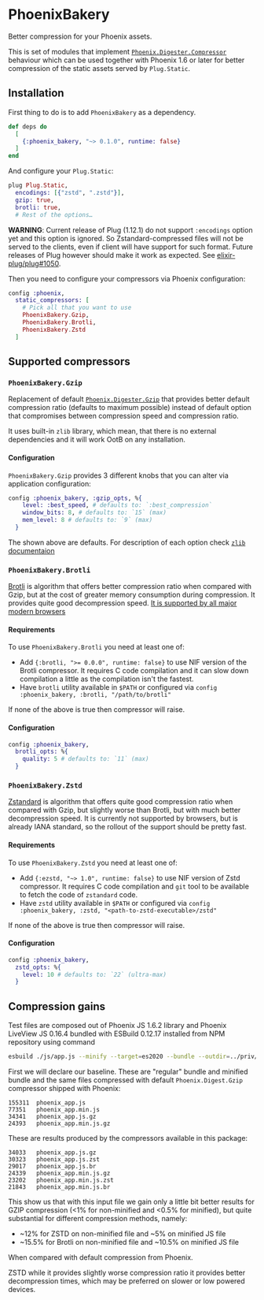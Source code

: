 # PhoenixBakery

<!-- start:PhoenixBakery -->
Better compression for your Phoenix assets.

This is set of modules that implement [`Phoenix.Digester.Compressor`][]
behaviour which can be used together with Phoenix 1.6 or later for better
compression of the static assets served by `Plug.Static`.

[`Phoenix.Digester.Compressor`]: https://hexdocs.pm/phoenix/1.6.0/Phoenix.Digester.Compressor.html

## Installation

First thing to do is to add `PhoenixBakery` as a dependency.

```elixir
def deps do
  [
    {:phoenix_bakery, "~> 0.1.0", runtime: false}
  ]
end
```

And configure your `Plug.Static`:

```elixir
plug Plug.Static,
  encodings: [{"zstd", ".zstd"}],
  gzip: true,
  brotli: true,
  # Rest of the options…
```

**WARNING**: Current release of Plug (1.12.1) do not support `:encodings` option
yet and this option is ignored. So Zstandard-compressed files will not be served
to the clients, even if client will have support for such format. Future
releases of Plug however should make it work as expected. See
[elixir-plug/plug#1050][pr-1050].

Then you need to configure your compressors via Phoenix configuration:

```elixir
config :phoenix,
  static_compressors: [
    # Pick all that you want to use
    PhoenixBakery.Gzip,
    PhoenixBakery.Brotli,
    PhoenixBakery.Zstd
  ]
```

[pr-1050]: https://github.com/elixir-plug/plug/pull/1050
<!-- end:PhoenixBakery -->

## Supported compressors

### `PhoenixBakery.Gzip`

<!-- start:PhoenixBakery.Gzip -->
Replacement of default [`Phoenix.Digester.Gzip`][] that provides better default
compression ratio (defaults to maximum possible) instead of default option that
compromises between compression speed and compression ratio.

It uses built-in `zlib` library, which mean, that there is no external
dependencies and it will work OotB on any installation.

#### Configuration

`PhoenixBakery.Gzip` provides 3 different knobs that you can alter via
application configuration:

```elixir
config :phoenix_bakery, :gzip_opts, %{
    level: :best_speed, # defaults to: `:best_compression`
    window_bits: 8, # defaults to: `15` (max)
    mem_level: 8 # defaults to: `9` (max)
  }
```

The shown above are defaults. For description of each option check [`zlib`
documentaion][erl-zlib]

[`Phoenix.Digester.Gzip`]: https://hexdocs.pm/phoenix/1.6.0/Phoenix.Digester.Gzip.html
[erl-zlib]: https://erlang.org/doc/man/zlib.html
<!-- end:PhoenixBakery.Gzip -->

### `PhoenixBakery.Brotli`

<!-- start:PhoenixBakery.Brotli -->
[Brotli][br] is algorithm that offers better compression ratio when compared
with Gzip, but at the cost of greater memory consumption during compression. It
provides quite good decompression speed. [It is supported by all major modern browsers][caniuse-br]

[br]: https://tools.ietf.org/html/rfc7932
[caniuse-br]: https://caniuse.com/brotli

#### Requirements

To use `PhoenixBakery.Brotli` you need at least one of:

- Add `{:brotli, ">= 0.0.0", runtime: false}` to use NIF version of the Brotli
  compressor. It requires C code compilation and it can slow down compilation a
  little as the compilation isn't the fastest.
- Have `brotli` utility available in `$PATH` or configured via
  `config :phoenix_bakery, :brotli, "/path/to/brotli"`

If none of the above is true then compressor will raise.

#### Configuration

```elixir
config :phoenix_bakery,
  brotli_opts: %{
    quality: 5 # defaults to: `11` (max)
  }
```
<!-- end:PhoenixBakery.Brotli -->

### `PhoenixBakery.Zstd`

<!-- start:PhoenixBakery.Zstd -->
[Zstandard][zstd] is algorithm that offers quite good compression ratio when
compared with Gzip, but slightly worse than Brotli, but with much better
decompression speed. It is currently not supported by browsers, but is already
IANA standard, so the rollout of the support should be pretty fast.

[zstd]: https://datatracker.ietf.org/doc/html/rfc8878

#### Requirements

To use `PhoenixBakery.Zstd` you need at least one of:

- Add `{:ezstd, "~> 1.0", runtime: false}` to use NIF version of Zstd
  compressor. It requires C code compilation and `git` tool to be available to
  fetch the code of `zstandard` code.
- Have `zstd` utility available in `$PATH` or configured via
  `config :phoenix_bakery, :zstd, "<path-to-zstd-executable>/zstd"`

If none of the above is true then compressor will raise.

#### Configuration

```elixir
config :phoenix_bakery,
  zstd_opts: %{
    level: 10 # defaults to: `22` (ultra-max)
  }
```
<!-- end:PhoenixBakery.Zstd -->

## Compression gains

Test files are composed out of Phoenix JS 1.6.2 library and Phoenix LiveView JS
0.16.4 bundled with ESBuild 0.12.17 installed from NPM repository using command

```sh
esbuild ./js/app.js --minify --target=es2020 --bundle --outdir=../priv/static/js --color=true
```

First we will declare our baseline. These are "regular" bundle and minified
bundle and the same files compressed with default `Phoenix.Digest.Gzip`
compressor shipped with Phoenix:

```
155311	phoenix_app.js
77351	phoenix_app.min.js
34341	phoenix_app.js.gz
24393	phoenix_app.min.js.gz
```

These are results produced by the compressors available in this package:

```
34033	phoenix_app.js.gz
30323	phoenix_app.js.zst
29017	phoenix_app.js.br
24339	phoenix_app.min.js.gz
23202	phoenix_app.min.js.zst
21843	phoenix_app.min.js.br
```

This show us that with this input file we gain only a little bit better results
for GZIP compression (<1% for non-minified and <0.5% for minified), but quite
substantial for different compression methods, namely:

- ~12% for ZSTD on non-minified file and ~5% on minified JS file
- ~15.5% for Brotli on non-minified file and ~10.5% on minified JS file

When compared with default compression from Phoenix.

ZSTD while it provides slightly worse compression ratio it provides better
decompression times, which may be preferred on slower or low powered devices.

